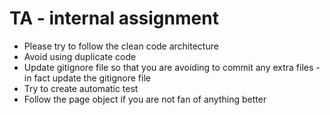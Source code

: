# TA - internal assignment
<ul> 
<li>Please try to follow the clean code architecture</li>
<li>Avoid using duplicate code</li>
<li>Update gitignore file so that you are avoiding to commit any extra files - in fact update the gitignore file</li>
<li>Try to create automatic test</li>
<li>Follow the page object if you are not fan of anything better</li>
</ul>